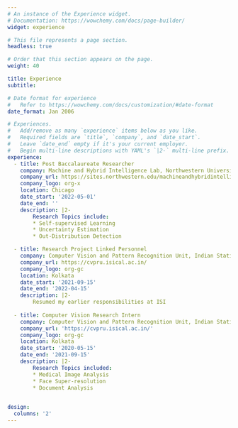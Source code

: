 ```yaml
---
# An instance of the Experience widget.
# Documentation: https://wowchemy.com/docs/page-builder/
widget: experience

# This file represents a page section.
headless: true

# Order that this section appears on the page.
weight: 40

title: Experience
subtitle:

# Date format for experience
#   Refer to https://wowchemy.com/docs/customization/#date-format
date_format: Jan 2006

# Experiences.
#   Add/remove as many `experience` items below as you like.
#   Required fields are `title`, `company`, and `date_start`.
#   Leave `date_end` empty if it's your current employer.
#   Begin multi-line descriptions with YAML's `|2-` multi-line prefix.
experience:
  - title: Post Baccalaureate Researcher
    company: Machine and Hybrid Intelligence Lab, Northwestern University
    company_url: https://sites.northwestern.edu/machineandhybridintelligence/people/
    company_logo: org-x
    location: Chicago
    date_start: '2022-05-01'
    date_end: ''
    description: |2-
        Research Topics include:
        * Self-supervised Learning
        * Uncertainty Estimation
        * Out-Distribution Detection

  - title: Research Project Linked Personnel
    company: Computer Vision and Pattern Recognition Unit, Indian Statistical Institute
    company_url: https://cvpru.isical.ac.in/
    company_logo: org-gc
    location: Kolkata
    date_start: '2021-09-15'
    date_end: '2022-04-15'
    description: |2-
        Resumed my earlier responsibilities at ISI
        
  - title: Computer Vision Research Intern
    company: Computer Vision and Pattern Recognition Unit, Indian Statistical Institute
    company_url: 'https://cvpru.isical.ac.in/'
    company_logo: org-gc
    location: Kolkata
    date_start: '2020-05-15'
    date_end: '2021-09-15'
    description: |2-
        Research Topics included:
        * Medical Image Analysis
        * Face Super-resolution
        * Document Analysis
      

design:
  columns: '2'
---
```



